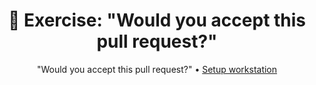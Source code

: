 <h1 align="center">&#127890; Exercise: "Would you accept this pull request?"</h1>

<p align="center">
  "Would you accept this pull request?" •  
  <a href="setup-workstation.md">Setup workstation</a>
</p>
